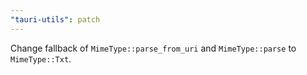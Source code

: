 ```yaml
---
"tauri-utils": patch
---
```


Change fallback of `MimeType::parse_from_uri` and `MimeType::parse` to `MimeType::Txt`.

